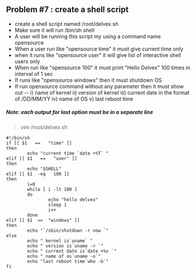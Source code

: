 ## Problem #7 :    create a shell script 

- create a shell script named /root/delvex.sh 
- Make sure it will run /bin/sh shell 
- A user will be running this script my using a command name opensource
- When a user  run like  "opensource  time" it must give current time only
- when it runs like "opensource user"  it will give list of interactive shell users only
- When run like "opensource 100"  it must print "Hello Delvex" 100 times in interval of 1 sec
- If runs like  "opensource windows"  then it must shutdown OS
- If run opensource command without any parameter  then it must show out --
             i)   name of kernel 
             ii)   version of kernel 
             iii)  current date in the format of  /DD/MM/YY
             iv)  name of OS 
             v)   last reboot time 
 
 ##### Note:    each output for last option must be in a separate line   
 
 >vim /root/delvex.sh
```
#!/bin/sh
if [[ $1   ==   "time" ]]
then
        echo "current time `date +%T` "
elif [[ $1   ==   "user" ]]
then
        echo "$SHELL"
elif [[ $1  -eq   100 ]]
then
        i=0
        while [ i -lt 100 ]
        do
                echo "hello delvex"
                sleep 1
                i++
        done
elif [[ $1  ==  "windows" ]]
then
        echo "`/sbin/shutdown -r now `"
else
        echo " kernel is`uname` "        
        echo " version is`uname -r `"
        echo " current date is`date +%x `"
        echo " name of os`uname -o`"
        echo "last reboot time`who -b`"
fi
```



